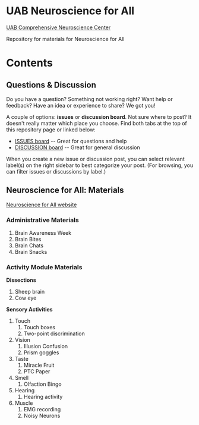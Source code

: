 # UAB Neuroscience for All

[UAB Comprehensive Neuroscience Center](https://www.uab.edu/medicine/cnc/)

Repository for materials for Neuroscience for All



# Contents

## Questions & Discussion

Do you have a question? Something not working right? Want help or feedback? Have an idea or experience to share? We got you!

A couple of options: **issues** or **discussion board**. Not sure where to post? It doesn't really matter which place you choose. Find both tabs at the top of this repository page or linked below:

* [ISSUES board](https://github.com/cathynewman/UAB_Neuroscience_for_All/issues) -- Great for questions and help
* [DISCUSSION board](https://github.com/cathynewman/UAB_Neuroscience_for_All/discussions) -- Great for general discussion

When you create a new issue or discussion post, you can select relevant label(s) on the right sidebar to best categorize your post. (For browsing, you can filter issues or discussions by label.)

## Neuroscience for All: Materials

[Neuroscience for All website](https://www.brainawarenessuab.com/neuroscience-for-all)

### Administrative Materials
1. Brain Awareness Week
2. Brain Bites
3. Brain Chats
4. Brain Snacks

### Activity Module Materials

**Dissections**
1. Sheep brain
2. Cow eye

**Sensory Activities**
1. Touch
   1. Touch boxes
   2. Two-point discrimination
2. Vision
   1. Illusion Confusion
   2. Prism goggles
3. Taste
   1. Miracle Fruit
   2. PTC Paper
4. Smell
   1. Olfaction Bingo
5. Hearing
   1. Hearing activity
6. Muscle
   1. EMG recording
   2. Noisy Neurons
